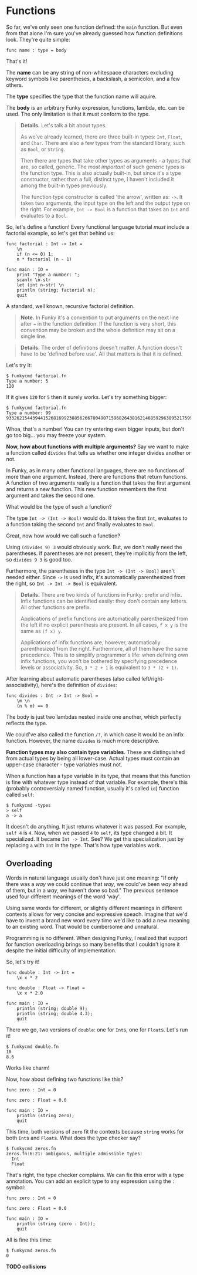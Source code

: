 # Functions

So far, we've only seen one function defined: the `main` function. But even from that alone I'm sure you've already guessed how function definitions look. They're quite simple:

```funky
func name : type = body
```

That's it!

The **name** can be any string of non-whitespace characters excluding keyword symbols like parentheses, a backslash, a semicolon, and a few others.

The **type** specifies the type that the function name will aquire.

The **body** is an arbitrary Funky expression, functions, lambda, etc. can be used. The only limitation is that it must conform to the type.

> **Details.** Let's talk a bit about types.
>
> As we've already learned, there are three built-in types: `Int`, `Float`, and `Char`. There are also a few types from the standard library, such as `Bool`, or `String`.
>
> Then there are types that take other types as arguments - a types that are, so called, generic. The _most important_ of such generic types is the function type. This is also actually built-in, but since it's a type constructor, rather than a full, distinct type, I haven't included it among the built-in types previously.
>
> The function type constructor is called 'the arrow', written as: `->`. It takes two arguments, the input type on the left and the output type on the right. For example, `Int -> Bool` is a function that takes an `Int` and evaluates to a `Bool`.

So, let's define a function! Every functional language tutorial _must_ include a factorial example, so let's get that behind us:

```funky
func factorial : Int -> Int =
    \n
    if (n <= 0) 1;
    n * factorial (n - 1)

func main : IO =
    print "Type a number: ";
    scanln \n-str
    let (int n-str) \n
    println (string; factorial n);
    quit
```

A standard, well known, recursive factorial definition.

> **Note.** In Funky it's a convention to put arguments on the next line after `=` in the function definition. If the function is very short, this convention may be broken and the whole definition may sit on a single line.

> **Details.** The order of definitions doesn't matter. A function doesn't have to be 'defined before use'. All that matters is that it is defined.

Let's try it:

```
$ funkycmd factorial.fn
Type a number: 5
120
```

If it gives `120` for `5` then it surely works. Let's try something bigger:

```
$ funkycmd factorial.fn
Type a number: 99
933262154439441526816992388562667004907159682643816214685929638952175999932299156089414639761565182862536979208272237582511852109168640000000000000000000000
```

Whoa, that's a number! You can try entering even bigger inputs, but don't go too big... you may freeze your system.

**Now, how about functions with multiple arguments?** Say we want to make a function called `divides` that tells us whether one integer divides another or not.

In Funky, as in many other functional languages, there are no functions of more than one argument. Instead, there are functions that return functions. A function of two arguments really is a function that takes the first argument and returns a new function. This new function remembers the first argument and takes the second one.

What would be the type of such a function?

The type `Int -> (Int -> Bool)` would do. It takes the first `Int`, evaluates to a function taking the second `Int` and finally evaluates to `Bool`.

Great, now how would we call such a function?

Using `(divides 9) 3` would obviously work. But, we don't really need the parentheses. If parentheses are not present, they're implicitly from the left, so `divides 9 3` is good too.

Furthermore, the parentheses in the type `Int -> (Int -> Bool)` aren't needed either. Since `->` is used infix, it's automatically parenthesized from the right, so `Int -> Int -> Bool` is equivalent.

> **Details.** There are two kinds of functions in Funky: prefix and infix. Infix functions can be identified easily: they don't contain any letters. All other functions are prefix.
>
> Applications of prefix functions are automatically parenthesized from the left if no explicit parenthesis are present. In all cases, `f x y` is the same as `(f x) y`.
>
> Applications of infix functions are, however, automatically parenthesized from the right. Furthermore, all of them have the same precedence. This is to simplify programmer's life: when defining own infix functions, you won't be bothered by specifying precedence levels or associativity. So, `3 * 2 + 1` is equivalent to `3 * (2 + 1)`.

After learning about automatic parentheses (also called left/right-associativity), here's the definition of `divides`:

```funky
func divides : Int -> Int -> Bool =
    \m \n
    (n % m) == 0
```

The body is just two lambdas nested inside one another, which perfectly reflects the type.

We could've also called the function `/?`, in which case it would be an infix function. However, the name `divides` is much more descriptive.

**Function types may also contain type variables**. These are distinguished from actual types by being all lower-case. Actual types must contain an upper-case character - type variables must not.

When a function has a type variable in its type, that means that this function is fine with whatever type instead of that variable. For example, there's this (probably controversialy named function, usually it's called `id`) function called `self`:

```
$ funkycmd -types
> self
a -> a
```

It doesn't do anything. It just returns whatever it was passed. For example, `self 4` is `4`. Now, when we passed `4` to `self`, its type changed a bit. It specialized. It became `Int -> Int`. See? We get this specialization just by replacing `a` with `Int` in the type. That's how type variables work.

## Overloading

Words in natural language usually don't have just one meaning: "If only there was a _way_ we could continue that _way_, we could've been _way_ ahead of them, but in a _way_, we haven't done so bad." The previous sentence used four different meanings of the word 'way'.

Using same words for different, or slightly different meanings in different contexts allows for very concise and expressive speach. Imagine that we'd have to invent a brand new word every time we'd like to add a new meaning to an existing word. That would be cumbersome and unnatural.

Programming is no different. When designing Funky, I realized that support for function overloading brings so many benefits that I couldn't ignore it despite the initial difficulty of implementation.

So, let's try it!

```funky
func double : Int -> Int =
    \x x * 2

func double : Float -> Float =
    \x x * 2.0

func main : IO =
    println (string; double 9);
    println (string; double 4.3);
    quit
```

There we go, two versions of `double`: one for `Int`s, one for `Float`s. Let's run it!

```
$ funkycmd double.fn
18
8.6
```

Works like charm!

Now, how about defining two functions like this?

```funky
func zero : Int = 0

func zero : Float = 0.0

func main : IO =
    println (string zero);
    quit
```

This time, both versions of `zero` fit the contexts because `string` works for both `Int`s and `Float`s. What does the type checker say?

```
$ funkycmd zeros.fn
zeros.fn:6:21: ambiguous, multiple admissible types:
  Int
  Float
```

That's right, the type checker complains. We can fix this error with a type annotation. You can add an explicit type to any expression using the `:` symbol:

```funky
func zero : Int = 0

func zero : Float = 0.0

func main : IO =
    println (string (zero : Int));
    quit
```

All is fine this time:

```
$ funkycmd zeros.fn
0
```

**TODO collisions**